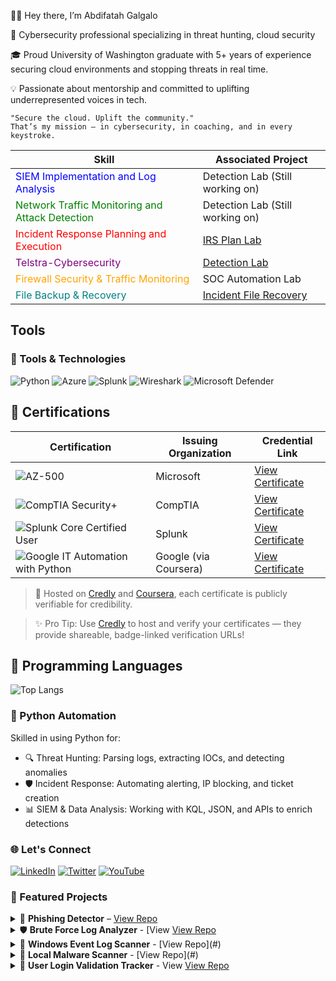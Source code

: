 👋🏾 Hey there, I’m Abdifatah Galgalo

🔐 Cybersecurity professional specializing in threat hunting, cloud security

🎓 Proud University of Washington graduate with 5+ years of experience securing cloud environments and stopping threats in real time.

💡 Passionate about mentorship and committed to uplifting underrepresented voices in tech.

	"Secure the cloud. Uplift the community."
	That’s my mission — in cybersecurity, in coaching, and in every keystroke.


| **Skill**                                         | **Associated Project**                                   |
|-------------------------------------------------|---------------------------------------------------------|
| <font color="blue">SIEM Implementation and Log Analysis</font>          | Detection Lab (Still working on)                       |
| <font color="green">Network Traffic Monitoring and Attack Detection</font>| Detection Lab (Still working on)                       |
| <font color="red">Incident Response Planning and Execution</font>      | [IRS Plan Lab](https://medium.com/p/43a41dcbb66a/edit) |
| <font color="purple">Telstra-Cybersecurity</font>                         | [Detection Lab](https://github.com/craig/SpringCore0day/blob/main/exp.py) |
| <font color="orange">Firewall Security & Traffic Monitoring</font>        | SOC Automation Lab                                     |
| <font color="teal">File Backup & Recovery</font>                        | [Incident File Recovery](https://www.youtube.com/@143abdifatah) |

## Tools
### 🔧 Tools & Technologies

![Python](https://img.shields.io/badge/Python-3776AB?style=for-the-badge&logo=python&logoColor=white)
![Azure](https://img.shields.io/badge/Azure-0078D4?style=for-the-badge&logo=microsoft-azure&logoColor=white)
![Splunk](https://img.shields.io/badge/Splunk-000000?style=for-the-badge&logo=splunk&logoColor=white)
![Wireshark](https://img.shields.io/badge/Wireshark-1679A7?style=for-the-badge&logo=wireshark&logoColor=white)
![Microsoft Defender](https://img.shields.io/badge/Microsoft_Defender_for_Endpoint-00A4EF?style=for-the-badge&logo=microsoft&logoColor=white)

## 🏅 Certifications
| Certification | Issuing Organization | Credential Link |
|---------------|----------------------|-----------------|
| ![AZ-500](https://img.shields.io/badge/Microsoft_Azure_Security_Engineer_Associate-0078D4?style=flat-square&logo=microsoft-azure&logoColor=white) | Microsoft | [View Certificate](https://www.credly.com/badges/4fe94342-8df8-4332-b779-1ab959916fb3/linked_in_profile) |
| ![CompTIA Security+](https://img.shields.io/badge/CompTIA_Security+-ED1C24?style=flat-square&logo=comptia&logoColor=white) | CompTIA | [View Certificate](https://www.credly.com/badges/6af246f4-95a0-4110-a219-fd5c5fcdb845/linked_in_profile) |
| ![Splunk Core Certified User](https://img.shields.io/badge/Splunk_Core_Certified_User-000000?style=flat-square&logo=splunk&logoColor=white) | Splunk | [View Certificate](https://www.credly.com/badges/6af246f4-95a0-4110-a219-fd5c5fcdb845/linked_in_profile) |
| ![Google IT Automation with Python](https://img.shields.io/badge/Google_IT_Automation_with_Python-34A853?style=flat-square&logo=google&logoColor=white) | Google (via Coursera) | [View Certificate](https://www.coursera.org/account/accomplishments/certificate/S0OMUCSN1A6C) |

> 📌 Hosted on [Credly](https://www.credly.com/) and [Coursera](https://www.coursera.org), each certificate is publicly verifiable for credibility.


> ✨ Pro Tip: Use [Credly](https://www.credly.com/) to host and verify your certificates — they provide shareable, badge-linked verification URLs!


## 🧠 Programming Languages


![Top Langs](https://github-readme-stats.vercel.app/api/top-langs/?username=your-github-username&layout=compact&theme=tokyonight&langs_count=8&hide=pythonlanaguae)

### 🐍 Python Automation
Skilled in using Python for:

- 🔍 Threat Hunting: Parsing logs, extracting IOCs, and detecting anomalies  
- 🛡 Incident Response: Automating alerting, IP blocking, and ticket creation  
- 📊 SIEM & Data Analysis: Working with KQL, JSON, and APIs to enrich detections  










### 🌐 Let's Connect

[![LinkedIn](https://img.shields.io/badge/LinkedIn-0077B5?logo=linkedin&style=for-the-badge)](https://www.linkedin.com/in/galgalo/)
[![Twitter](https://img.shields.io/badge/Twitter-1DA1F2?logo=twitter&style=for-the-badge)](https://twitter.com/your-handle)
[![YouTube](https://img.shields.io/badge/YouTube-FF0000?logo=youtube&style=for-the-badge)](https://www.youtube.com/@yourchannel)
















### 📂 Featured Projects

<details> 
<summary>🔎 <strong>Phishing Detector</strong> – <a href="https://github.com/galgalo12/phishing-detector">View Repo</a></summary>

*   🧠 Classifies emails as phishing or legitimate
*   📡 Uses VirusTotal threat intelligence API
*   ⚡ Helps analysts prioritize email threats

</details>

<details> 
<summary>🛡️ <strong>Brute Force Log Analyzer</strong> - [View <a href="https://github.com/galgalo12/phishing-detector">View Repo</a></summary>

*   📊 Scans logs for brute-force login attempts
*   ✉️ Sends alerts via Gmail
*   🔥 Auto-blocks malicious IPs with firewall integration

</details>

<details> 
<summary>📁 <strong>Windows Event Log Scanner</strong> - [View Repo](#)</summary>

*   🔍 Detects malicious events in Windows logs
*   🚨 Flags failed logins, PowerShell abuse, service tampering
*   🛠️ Great for incident response teams

</details>

<details> 
<summary>💾 <strong>Local Malware Scanner</strong> - [View Repo](#)</summary>

*   🧪 Scans Windows files against ClamAV/VirusTotal
*   🧠 Identifies known malware hashes
*   🧱 Supports alerting and suspicious upload checks

</details>

<details> 
<summary>
  👤 <strong>User Login Validation Tracker</strong> - View 
  <a href="https://github.com/galgalo12/Automated-User-Login-Validation-System">View Repo</a>
</summary>


*   📌 Tracks login success and failure events
*   🕵️ Flags logins at odd hours or from new devices
*   🧭 Supports anomaly detection and SOC workflows

</details>





